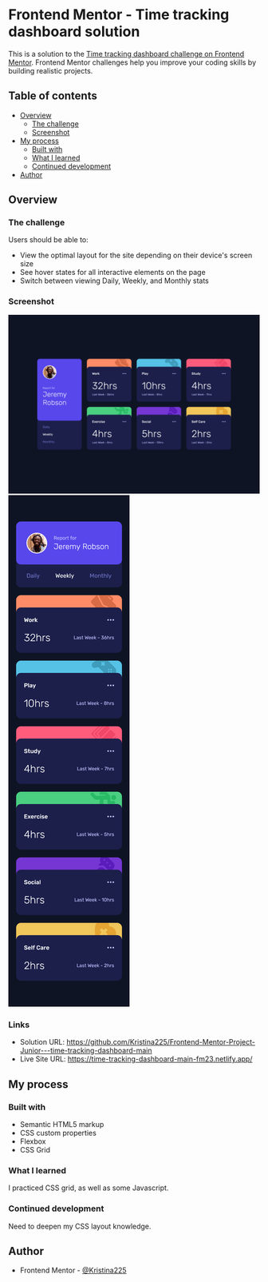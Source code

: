 # Frontend Mentor - Time tracking dashboard solution

This is a solution to the [Time tracking dashboard challenge on Frontend Mentor](https://www.frontendmentor.io/challenges/time-tracking-dashboard-UIQ7167Jw). Frontend Mentor challenges help you improve your coding skills by building realistic projects. 

## Table of contents

- [Overview](#overview)
  - [The challenge](#the-challenge)
  - [Screenshot](#screenshot)
- [My process](#my-process)
  - [Built with](#built-with)
  - [What I learned](#what-i-learned)
  - [Continued development](#continued-development)
- [Author](#author)

## Overview

### The challenge

Users should be able to:

- View the optimal layout for the site depending on their device's screen size
- See hover states for all interactive elements on the page
- Switch between viewing Daily, Weekly, and Monthly stats

### Screenshot

![](./screenshots/screenshot-desktop.png)
![](./screenshots/screenshot-mobile.png)


### Links

- Solution URL: https://github.com/Kristina225/Frontend-Mentor-Project-Junior---time-tracking-dashboard-main
- Live Site URL: https://time-tracking-dashboard-main-fm23.netlify.app/

## My process

### Built with

- Semantic HTML5 markup
- CSS custom properties
- Flexbox
- CSS Grid


### What I learned

I practiced CSS grid, as well as some Javascript.

### Continued development

Need to deepen my CSS layout knowledge.


## Author

- Frontend Mentor - [@Kristina225](https://www.frontendmentor.io/profile/Kristina225)
